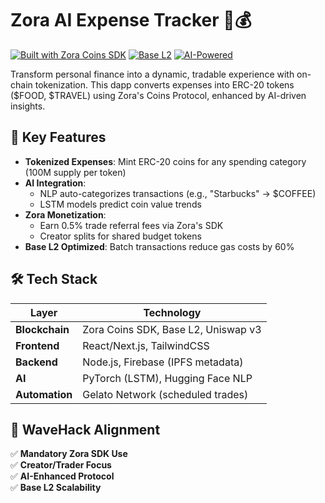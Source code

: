 # Zora AI Expense Tracker 🚀💰

[![Built with Zora Coins SDK](https://img.shields.io/badge/Powered%20by-Zora%20Coins%20Protocol-6E56F7)](https://docs.zora.co/coins)
[![Base L2](https://img.shields.io/badge/Network-Base_L2-0052FF)](https://base.org)
[![AI-Powered](https://img.shields.io/badge/AI-Predictive_Analytics-FF6D00)]()

Transform personal finance into a dynamic, tradable experience with on-chain tokenization. This dapp converts expenses into ERC-20 tokens ($FOOD, $TRAVEL) using Zora's Coins Protocol, enhanced by AI-driven insights.
 

## 🌟 Key Features
- **Tokenized Expenses**: Mint ERC-20 coins for any spending category (100M supply per token)
- **AI Integration**:
  - NLP auto-categorizes transactions (e.g., "Starbucks" → $COFFEE)
  - LSTM models predict coin value trends
- **Zora Monetization**:
  - Earn 0.5% trade referral fees via Zora's SDK
  - Creator splits for shared budget tokens
- **Base L2 Optimized**: Batch transactions reduce gas costs by 60%

## 🛠 Tech Stack
| Layer               | Technology                          |
|---------------------|-------------------------------------|
| **Blockchain**      | Zora Coins SDK, Base L2, Uniswap v3|
| **Frontend**        | React/Next.js, TailwindCSS          |
| **Backend**         | Node.js, Firebase (IPFS metadata)   |
| **AI**              | PyTorch (LSTM), Hugging Face NLP    |
| **Automation**      | Gelato Network (scheduled trades)   |

## 📌 WaveHack Alignment
✅ **Mandatory Zora SDK Use**  
✅ **Creator/Trader Focus**  
✅ **AI-Enhanced Protocol**  
✅ **Base L2 Scalability**  

